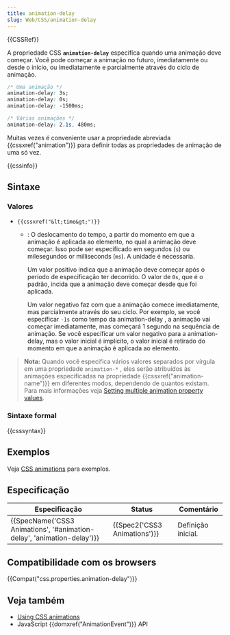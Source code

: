 ```yaml
---
title: animation-delay
slug: Web/CSS/animation-delay
---
```


{{CSSRef}}

A propriedade CSS **`animation-delay`** especifíca quando uma animação deve começar. Você pode começar a animação no futuro, imediatamente ou desde o início, ou imediatamente e parcialmente através do ciclo de animação.

```css
/* Uma animação */
animation-delay: 3s;
animation-delay: 0s;
animation-delay: -1500ms;

/* Várias animações */
animation-delay: 2.1s, 480ms;
```

Muitas vezes é conveniente usar a propriedade abreviada {{cssxref("animation")}} para definir todas as propriedades de animação de uma só vez.

{{cssinfo}}

## Sintaxe

### Valores

- `{{cssxref("&lt;time&gt;")}}`

  - : O deslocamento do tempo, a partir do momento em que a animação é aplicada ao elemento, no qual a animação deve começar. Isso pode ser especificado em segundos (`s`) ou milesegundos or milliseconds (`ms`). A unidade é necessaria.

    Um valor positivo indica que a animação deve começar após o período de especificação ter decorrido. O valor de `0s`, que é o padrão, incida que a animação deve começar desde que foi aplicada.

    Um valor negativo faz com que a animação comece imediatamente, mas parcialmente através do seu ciclo. Por exemplo, se você específicar `-1s` como tempo da animation-delay , a animação vai começar imediatamente, mas começará 1 segundo na sequência de animação. Se você específicar um valor negativo para a animation-delay, mas o valor inicial é implícito, o valor inicial é retirado do momento em que a animação é aplicada ao elemento.

> **Nota:** Quando você especifica vários valores separados por vírgula em uma propriedade `animation-*` , eles serão atribuídos às animações especificadas na propriedade {{cssxref("animation-name")}} em diferentes modos, dependendo de quantos existam. Para mais informações veja [Setting multiple animation property values](/pt-BR/docs/Web/CSS/CSS_Animations/Using_CSS_animations#Setting_multiple_animation_property_values).

### Sintaxe formal

{{csssyntax}}

## Exemplos

Veja [CSS animations](/pt-BR/docs/CSS/CSS_animations) para exemplos.

## Especificação

| Especificação                                                          | Status                       | Comentário         |
| ---------------------------------------------------------------------- | ---------------------------- | ------------------ |
| {{SpecName('CSS3 Animations', '#animation-delay', 'animation-delay')}} | {{Spec2('CSS3 Animations')}} | Definição inicial. |

## Compatibilidade com os browsers

{{Compat("css.properties.animation-delay")}}

## Veja também

- [Using CSS animations](/pt-BR/docs/CSS/Tutorials/Using_CSS_animations)
- JavaScript {{domxref("AnimationEvent")}} API
